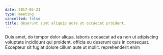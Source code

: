 ```yaml
---
date: 2017-05-21
type: meeting
cancelled: false
title: deserunt sunt aliquip aute ut occaecat proident,
---
```

Duis amet, do tempor dolor aliqua. laboris occaecat ad ea non ut adipiscing voluptate incididunt qui proident, officia eu deserunt quis in consequat. Excepteur sit fugiat dolore cillum aute ut mollit. reprehenderit enim